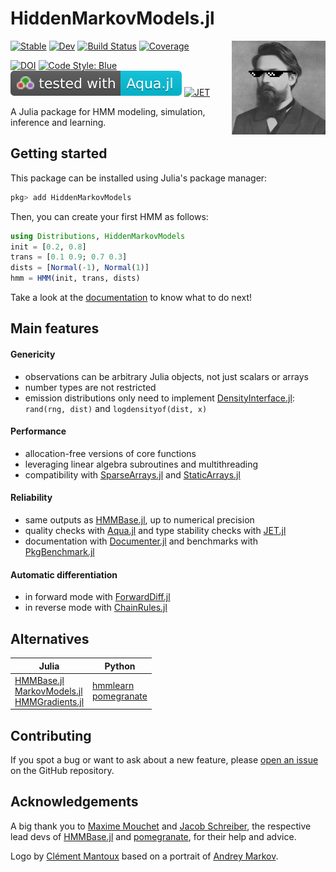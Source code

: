 # HiddenMarkovModels.jl

<img alt="HiddenMarkovModels logo" src="docs/src/assets/logo.png" width="150" height="150" align="right" />

[![Stable](https://img.shields.io/badge/docs-stable-blue.svg)](https://gdalle.github.io/HiddenMarkovModels.jl/stable/)
[![Dev](https://img.shields.io/badge/docs-dev-blue.svg)](https://gdalle.github.io/HiddenMarkovModels.jl/dev/)
[![Build Status](https://github.com/gdalle/HiddenMarkovModels.jl/actions/workflows/test.yml/badge.svg?branch=main)](https://github.com/gdalle/HiddenMarkovModels.jl/actions/workflows/test.yml?query=branch%3Amain)
[![Coverage](https://codecov.io/gh/gdalle/HiddenMarkovModels.jl/branch/main/graph/badge.svg)](https://app.codecov.io/gh/gdalle/HiddenMarkovModels.jl)

[![DOI](https://zenodo.org/badge/DOI/10.5281/zenodo.8128331.svg)](https://doi.org/10.5281/zenodo.8128331)
[![Code Style: Blue](https://img.shields.io/badge/code%20style-blue-4495d1.svg)](https://github.com/invenia/BlueStyle)
[![Aqua QA](https://raw.githubusercontent.com/JuliaTesting/Aqua.jl/master/badge.svg)](https://github.com/JuliaTesting/Aqua.jl)
[![JET](https://img.shields.io/badge/%E2%9C%88%EF%B8%8F%20tested%20with%20-%20JET.jl%20-%20red)](https://github.com/aviatesk/JET.jl)

A Julia package for HMM modeling, simulation, inference and learning.

## Getting started

This package can be installed using Julia's package manager:

```julia
pkg> add HiddenMarkovModels
```

Then, you can create your first HMM as follows:

```julia
using Distributions, HiddenMarkovModels
init = [0.2, 0.8]
trans = [0.1 0.9; 0.7 0.3]
dists = [Normal(-1), Normal(1)]
hmm = HMM(init, trans, dists)
```

Take a look at the [documentation](https://gdalle.github.io/HiddenMarkovModels.jl/stable/) to know what to do next!

## Main features

#### Genericity

- observations can be arbitrary Julia objects, not just scalars or arrays
- number types are not restricted
- emission distributions only need to implement [DensityInterface.jl](https://github.com/JuliaMath/DensityInterface.jl): `rand(rng, dist)` and `logdensityof(dist, x)`

#### Performance

- allocation-free versions of core functions
- leveraging linear algebra subroutines and multithreading
- compatibility with [SparseArrays.jl](https://github.com/JuliaSparse/SparseArrays.jl) and [StaticArrays.jl](https://github.com/JuliaArrays/StaticArrays.jl)

#### Reliability

- same outputs as [HMMBase.jl](https://github.com/maxmouchet/HMMBase.jl), up to numerical precision
- quality checks with [Aqua.jl](https://github.com/JuliaTesting/Aqua.jl) and type stability checks with [JET.jl](https://github.com/aviatesk/JET.jl)
- documentation with [Documenter.jl](https://github.com/JuliaDocs/Documenter.jl) and benchmarks with [PkgBenchmark.jl](https://github.com/JuliaCI/PkgBenchmark.jl)

#### Automatic differentiation

- in forward mode with [ForwardDiff.jl](https://github.com/JuliaDiff/ForwardDiff.jl)
- in reverse mode with [ChainRules.jl](https://github.com/JuliaDiff/ChainRules.jl)

## Alternatives

| Julia                                                                                                                                                                               | Python                                                                                                   |
| ----------------------------------------------------------------------------------------------------------------------------------------------------------------------------------- | -------------------------------------------------------------------------------------------------------- |
| [HMMBase.jl](https://github.com/maxmouchet/HMMBase.jl) <br> [MarkovModels.jl](https://github.com/FAST-ASR/MarkovModels.jl) <br> [HMMGradients.jl](https://github.com/idiap/HMMGradients.jl) | [hmmlearn](https://github.com/hmmlearn/hmmlearn) <br> [pomegranate](https://github.com/jmschrei/pomegranate) |

## Contributing

If you spot a bug or want to ask about a new feature, please [open an issue](https://github.com/gdalle/HiddenMarkovModels.jl/issues) on the GitHub repository.

## Acknowledgements

A big thank you to [Maxime Mouchet](https://www.maxmouchet.com/) and [Jacob Schreiber](https://jmschrei.github.io/), the respective lead devs of [HMMBase.jl](https://github.com/maxmouchet/HMMBase.jl) and [pomegranate](https://github.com/jmschrei/pomegranate), for their help and advice.

Logo by [Clément Mantoux](https://cmantoux.github.io/) based on a portrait of [Andrey Markov](https://en.wikipedia.org/wiki/Andrey_Markov).
